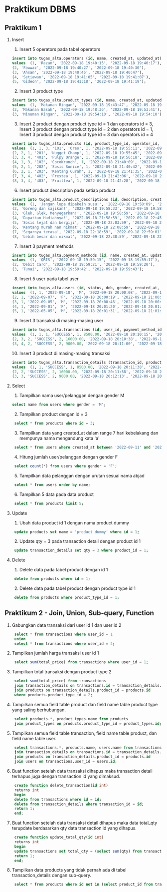 # Praktikum DBMS    

## Praktikum 1

1. Insert
    1. Insert 5 operators pada tabel operators
   ```sql
   insert into tugas_alta.operators (id, name, created_at, updated_at)
   values  (1, 'Razan', '2022-09-18 19:40:15', '2022-09-18 19:40:17'),
   (2, 'Fawwaz', '2022-09-18 19:40:27', '2022-09-18 19:40:30'),
   (3, 'Ahsan', '2022-09-18 19:40:45', '2022-09-18 19:40:47'),
   (4, 'Setiawan', '2022-09-18 19:41:05', '2022-09-18 19:41:07'),
   (5, 'Gideon', '2022-09-18 19:41:18', '2022-09-18 19:41:19');
   ```
   2. Insert 3 product type
    ```sql
   insert into tugas_alta.product_types (id, name, created_at, updated_at)
   values  (1, 'Makanan Ringan', '2022-09-18 19:43:47', '2022-09-18 19:43:48'),
   (2, 'Makanan Basah', '2022-09-18 19:48:36', '2022-09-18 19:53:41'),
   (3, 'Minuman Ringan', '2022-09-18 19:54:10', '2022-09-18 19:54:10');
    ```
   3. Insert 2 product dengan product type id = 1 dan operators id = 3, Insert 3 product dengan product type id = 2 dan operators id = 1, Insert 3 product dengan product type id = 3 dan operators id = 4
    ```sql
   insert into tugas_alta.products (id, product_type_id, operator_id, code, name, status, created_at, updated_at)
   values  (1, 1, 3, '101', 'Oreo', 1, '2022-09-18 19:55:11', '2022-09-18 19:55:12'),
   (2, 2, 1, '201', 'Nugget Champ', 1, '2022-09-18 19:55:45', '2022-09-18 19:55:46'),
   (3, 3, 4, '401', 'Pulpy Orange', 1, '2022-09-18 19:56:18', '2022-09-18 19:56:19'),
   (4, 1, 3, '102', 'CocoKrunch', 1, '2022-09-18 21:40:09', '2022-09-18 21:40:13'),
   (5, 2, 1, '202', 'Sosis Sonice', 1, '2022-09-18 21:40:42', '2022-09-18 21:40:43'),
   (6, 2, 1, '203', 'Kentang Curah', 1, '2022-09-18 21:41:35', '2022-09-18 21:41:36'),
   (7, 3, 4, '402', 'Frestea', 1, '2022-09-18 21:42:06', '2022-09-18 21:42:06'),
   (8, 3, 4, '403', 'Fruittea', 1, '2022-09-18 21:42:28', '2022-09-18 21:42:31');
    ```
   6. Insert product description pada setiap product
    ```sql
   insert into tugas_alta.product_descriptions (id, description, created_at, updated_at)
   values  (1, 'Jangan lupa dipakein susu!', '2022-09-18 19:58:09', '2022-09-18 19:58:14'),
   (2, 'Goreng dan sajikan!', '2022-09-18 19:58:33', '2022-09-18 19:58:35'),
   (3, 'Glek, Glek, Menyegarkan!', '2022-09-18 19:58:59', '2022-09-18 19:59:01'),
   (4, 'Dapatkan Hadiahnya!', '2022-09-18 21:58:59', '2022-09-18 22:45:01'),
   (5, 'Sosis lejat dan bergiji', '2022-09-18 22:03:59', '2022-09-18 22:48:01'),
   (6, 'Kentang murah nan nikmat', '2022-09-18 22:08:59', '2022-09-18 22:59:01'),
   (7, 'Segarnya terasa', '2022-09-18 22:18:59', '2022-09-18 22:59:01'),
   (8, 'Lebih besar dan nikmat', '2022-09-18 22:38:59', '2022-09-18 22:59:01');
    ```
   7. Insert 3 payment methods
    ```sql
   insert into tugas_alta.payment_methods (id, name, created_at, updated_at)
   values  (1, 'QRIS', '2022-09-18 19:59:15', '2022-09-18 19:59:17'),
   (2, 'Debit Card', '2022-09-18 19:59:21', '2022-09-18 19:59:20'),
   (3, 'Tunai', '2022-09-18 19:59:42', '2022-09-18 19:59:43');
    ```
   8. Insert 5 user pada tabel user
    ```sql
   insert into tugas_alta.users (id, status, dob, gender, created_at, updated_at)
   values  (1, 1, '2022-09-18', 'M', '2022-09-18 20:00:08', '2022-09-18 20:00:09'),
   (2, 1, '2022-09-07', 'F', '2022-09-18 20:00:19', '2022-09-18 21:00:11'),
   (3, 1, '2022-09-05', 'M', '2022-09-18 20:00:46', '2022-09-18 20:00:49'),
   (4, 1, '2022-09-01', 'F', '2022-09-18 20:01:20', '2022-09-18 20:01:23'),
   (5, 1, '2022-05-05', 'M', '2022-09-18 20:01:31', '2022-09-18 21:01:26');
    ```
   9. Insert 3 transaksi di masing-masing user
    ```sql
   insert into tugas_alta.transactions (id, user_id, payment_method_id, status, total_qty, total_price, created_at, updated_at)
   values  (1, 1, 1, 'SUCCESS', 1, 8500.00, '2022-09-18 20:10:15', '2022-09-18 20:10:18'),
   (2, 3, 2, 'SUCCESS', 2, 16000.00, '2022-09-18 20:10:38', '2022-09-18 20:10:40'),
   (3, 4, 2, 'SUCCESS', 2, 9000.00, '2022-09-18 20:11:00', '2022-09-18 20:11:03');
    ```
   10. Insert 3 product di masing-masing transaksi
    ```sql
   insert into tugas_alta.transaction_details (transaction_id, product_id, status, qty, price, created_at, updated_at)
   values  (1, 1, 'SUCCESS', 1, 8500.00, '2022-09-18 20:11:38', '2022-09-18 20:11:39'),
   (2, 2, 'SUCCESS', 2, 16000.00, '2022-09-18 20:11:58', '2022-09-18 20:11:59'),
   (3, 3, 'SUCCESS', 2, 9000.00, '2022-09-18 20:12:13', '2022-09-18 20:12:14');
    ```
2. Select
    1. Tampilkan nama user/pelanggan dengan gender M
   ```sql
   select name from users where gender = 'M';
   ```
   2. Tampilkan product dengan id = 3
   ```sql
    select * from products where id = 3;
   ```
   3. Tampilkan data yang created_at dalam range 7 hari kebelakang dan mempunya nama mengandung kata 'a'
   ```sql
    select * from users where created_at between '2022-09-11' and '2022-09-18' and name like '%a%';
   ```
   4. Hitung jumlah user/pelanggan dengan gender F
   ```sql
    select count(*) from users where gender = 'F';
   ```
   5. Tampilkan data pelanggan dengan urutan sesuai nama abjad
   ```sql
    select * from users order by name;
   ```
   6. Tampilkan 5 data pada data product
   ```sql
    select * from products limit 5;
   ```
   
3. Update
   1. Ubah data product id 1 dengan nama product dummy
   ```sql
    update products set name = 'product dummy' where id = 1;
   ```
   2. Update qty = 3 pada transaction detail dengan product id 1
   ```sql
    update transaction_details set qty = 3 where product_id = 1;
   ```
4. Delete
   1. Delete data pada tabel product dengan id 1
   ```sql
    delete from products where id = 1;
   ```
   2. Delete data pada tabel product dengan product type id 1
   ```sql
    delete from products where product_type_id = 1;
   ```

## Praktikum 2 - Join, Union, Sub-query, Function
1. Gabungkan data transaksi dari user id 1 dan user id 2
   ```sql
    select * from transactions where user_id = 1
    union
    select * from transactions where user_id = 2;
   ```
2. Tampilkan jumlah harga transaksi user id 1
   ```sql
    select sum(total_price) from transactions where user_id = 1;
   ```
3. Tampilkan total transaksi dengan product type 2
   ```sql
    select sum(total_price) from transactions
    join transaction_details on transactions.id = transaction_details.transaction_id
    join products on transaction_details.product_id = products.id
    where products.product_type_id = 2;
   ```
4. Tampilkan semua field table product dan field name table product type yang saling berhubungan.
   ```sql
    select products.*, product_types.name from products
    join product_types on products.product_type_id = product_types.id;
   ```
5. Tampilkan semua field table transaction, field name table product, dan field name table user.
   ```sql
    select transactions.*, products.name, users.name from transactions
    join transaction_details on transactions.id = transaction_details.transaction_id
    join products on transaction_details.product_id = products.id
    join users on transactions.user_id = users.id;
   ```
6. Buat function setelah data transaksi dihapus maka transaction detail terhapus juga dengan transaction id yang dimaksud.
   ```sql
    create function delete_transaction(id int)
    returns int
    begin
    delete from transactions where id = id;
    delete from transaction_details where transaction_id = id;
    return 1;
    end;
   ```
7. Buat function setelah data transaksi detail dihapus maka data total_qty terupdate berdasarkan qty data transaction id yang dihapus.
   ```sql
    create function update_total_qty(id int)
    returns int
    begin
    update transactions set total_qty = (select sum(qty) from transaction_details where transaction_id = id) where id = id;
    return 1;
    end;
   ```
8. Tampilkan data products yang tidak pernah ada di tabel transaction_details dengan sub-query.
   ```sql
    select * from products where id not in (select product_id from transaction_details);
   ```

